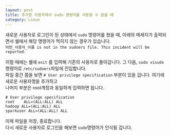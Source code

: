 ```yaml
---
layout: post
title: 추가한 사용자에서 sudo 명령어를 사용할 수 없을 때
category: Linux
---
```


새로운 사용자로 로그인이 된 상태에서 ```sudo``` 명령어를 쳤을 때, 아래의 메세지가 출력되면서 쉘에서 해당 명령어가 먹히지 않는 경우가 있습니다.  
```어떤_사용자_이름 is not in the sudoers file. This incident will be reported.```  

이럴 때에는 쉘에 ```exit``` 를 입력해 기존의 사용자로 돌아갑니다. 그 다음, ```sudo visudo```명령어로 ```/etc/sudoers```파일에 진입합니다.  
파일 중간 쯤을 보면 ```# User privilege specification``` 부분이 있을 겁니다. 여기에 새로운 사용자명을 추가하고  
나머지 부분은 root계정과 동일하게 입력하면 됩니다.
```
# User privilege specification
root    ALL=(ALL:ALL) ALL
hadoop ALL=(ALL:ALL) ALL
sparkuser ALL=(ALL:ALL) ALL
```
이제 파일을 저장, 종료합니다.  
다시 새로운 사용자로 로그인을 해보면 `sudo`명령어가 인식될 겁니다.
